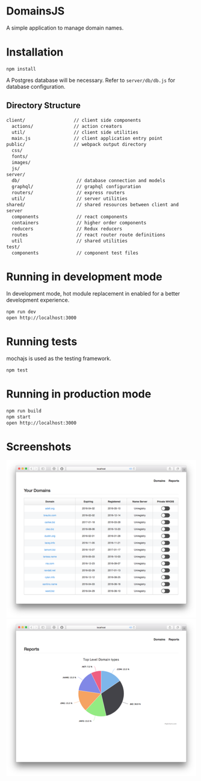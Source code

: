# DomainsJS

A simple application to manage domain names.

# Installation
```
npm install
```

A Postgres database will be necessary. Refer to `server/db/db.js` for database configuration.

## Directory Structure

```
client/                  // client side components
  actions/               // action creators
  util/                  // client side utilities
  main.js                // client application entry point
public/                  // webpack output directory
  css/
  fonts/
  images/
  js/
server/
  db/                     // database connection and models
  graphql/                // graphql configuration
  routers/                // express routers
  util/                   // server utilities
shared/                   // shared resources between client and server
  components              // react components
  containers              // higher order components
  reducers                // Redux reducers
  routes                  // react router route definitions
  util                    // shared utilities
test/                      
  components              // component test files
```

# Running in development mode
In development mode, hot module replacement in enabled for a better development
experience.
```
npm run dev
open http://localhost:3000
```

# Running tests
mochajs is used as the testing framework.
```
npm test
```

# Running in production mode
```
npm run build
npm start
open http://localhost:3000
```

# Screenshots
![Alt text](/public/images/domains.png?raw=true "Main view")
![Alt text](/public/images/reports.png?raw=true "Details view")
